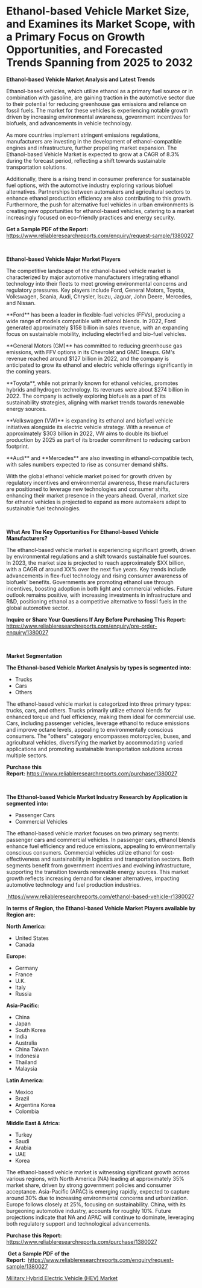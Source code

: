 <p><h1>Ethanol-based Vehicle Market Size, and Examines its Market Scope, with a Primary Focus on Growth Opportunities, and Forecasted Trends Spanning from 2025 to 2032</h1></p><p><strong>Ethanol-based Vehicle Market Analysis and Latest Trends</strong></p>
<p><p>Ethanol-based vehicles, which utilize ethanol as a primary fuel source or in combination with gasoline, are gaining traction in the automotive sector due to their potential for reducing greenhouse gas emissions and reliance on fossil fuels. The market for these vehicles is experiencing notable growth driven by increasing environmental awareness, government incentives for biofuels, and advancements in vehicle technology.</p><p>As more countries implement stringent emissions regulations, manufacturers are investing in the development of ethanol-compatible engines and infrastructure, further propelling market expansion. The Ethanol-based Vehicle Market is expected to grow at a CAGR of 8.3% during the forecast period, reflecting a shift towards sustainable transportation solutions.</p><p>Additionally, there is a rising trend in consumer preference for sustainable fuel options, with the automotive industry exploring various biofuel alternatives. Partnerships between automakers and agricultural sectors to enhance ethanol production efficiency are also contributing to this growth. Furthermore, the push for alternative fuel vehicles in urban environments is creating new opportunities for ethanol-based vehicles, catering to a market increasingly focused on eco-friendly practices and energy security.</p></p>
<p><strong>Get a Sample PDF of the Report:&nbsp;</strong> <a href="https://www.reliableresearchreports.com/enquiry/request-sample/1380027?utm_campaign=2296&utm_medium=2&utm_source=Github&utm_content=ia&utm_term=30032025&utm_id=ethanol-based-vehicle">https://www.reliableresearchreports.com/enquiry/request-sample/1380027</a></p>
<p>&nbsp;</p>
<p><strong>Ethanol-based Vehicle Major Market Players</strong></p>
<p><p>The competitive landscape of the ethanol-based vehicle market is characterized by major automotive manufacturers integrating ethanol technology into their fleets to meet growing environmental concerns and regulatory pressures. Key players include Ford, General Motors, Toyota, Volkswagen, Scania, Audi, Chrysler, Isuzu, Jaguar, John Deere, Mercedes, and Nissan.</p><p>**Ford** has been a leader in flexible-fuel vehicles (FFVs), producing a wide range of models compatible with ethanol blends. In 2022, Ford generated approximately $158 billion in sales revenue, with an expanding focus on sustainable mobility, including electrified and bio-fuel vehicles. </p><p>**General Motors (GM)** has committed to reducing greenhouse gas emissions, with FFV options in its Chevrolet and GMC lineups. GM's revenue reached around $127 billion in 2022, and the company is anticipated to grow its ethanol and electric vehicle offerings significantly in the coming years.</p><p>**Toyota**, while not primarily known for ethanol vehicles, promotes hybrids and hydrogen technology. Its revenues were about $274 billion in 2022. The company is actively exploring biofuels as a part of its sustainability strategies, aligning with market trends towards renewable energy sources.</p><p>**Volkswagen (VW)** is expanding its ethanol and biofuel vehicle initiatives alongside its electric vehicle strategy. With a revenue of approximately $303 billion in 2022, VW aims to double its biofuel production by 2025 as part of its broader commitment to reducing carbon footprint.</p><p>**Audi** and **Mercedes** are also investing in ethanol-compatible tech, with sales numbers expected to rise as consumer demand shifts. </p><p>With the global ethanol vehicle market poised for growth driven by regulatory incentives and environmental awareness, these manufacturers are positioned to leverage new technologies and consumer shifts, enhancing their market presence in the years ahead. Overall, market size for ethanol vehicles is projected to expand as more automakers adapt to sustainable fuel technologies.</p></p>
<p>&nbsp;</p>
<p><strong>What Are The Key Opportunities For Ethanol-based Vehicle Manufacturers?</strong></p>
<p><p>The ethanol-based vehicle market is experiencing significant growth, driven by environmental regulations and a shift towards sustainable fuel sources. In 2023, the market size is projected to reach approximately $XX billion, with a CAGR of around XX% over the next five years. Key trends include advancements in flex-fuel technology and rising consumer awareness of biofuels' benefits. Governments are promoting ethanol use through incentives, boosting adoption in both light and commercial vehicles. Future outlook remains positive, with increasing investments in infrastructure and R&D, positioning ethanol as a competitive alternative to fossil fuels in the global automotive sector.</p></p>
<p><strong>Inquire or Share Your Questions If Any Before Purchasing This Report:</strong> <a href="https://www.reliableresearchreports.com/enquiry/pre-order-enquiry/1380027?utm_campaign=2296&utm_medium=2&utm_source=Github&utm_content=ia&utm_term=30032025&utm_id=ethanol-based-vehicle">https://www.reliableresearchreports.com/enquiry/pre-order-enquiry/1380027</a></p>
<p>&nbsp;</p>
<p><strong>Market Segmentation</strong></p>
<p><strong>The Ethanol-based Vehicle Market Analysis by types is segmented into:</strong></p>
<p><ul><li>Trucks</li><li>Cars</li><li>Others</li></ul></p>
<p><p>The ethanol-based vehicle market is categorized into three primary types: trucks, cars, and others. Trucks primarily utilize ethanol blends for enhanced torque and fuel efficiency, making them ideal for commercial use. Cars, including passenger vehicles, leverage ethanol to reduce emissions and improve octane levels, appealing to environmentally conscious consumers. The "others" category encompasses motorcycles, buses, and agricultural vehicles, diversifying the market by accommodating varied applications and promoting sustainable transportation solutions across multiple sectors.</p></p>
<p><strong>Purchase this Report:&nbsp;</strong><a href="https://www.reliableresearchreports.com/purchase/1380027?utm_campaign=2296&utm_medium=2&utm_source=Github&utm_content=ia&utm_term=30032025&utm_id=ethanol-based-vehicle">https://www.reliableresearchreports.com/purchase/1380027</a></p>
<p>&nbsp;</p>
<p><strong>The Ethanol-based Vehicle Market Industry Research by Application is segmented into:</strong></p>
<p><ul><li>Passenger Cars</li><li>Commercial Vehicles</li></ul></p>
<p><p>The ethanol-based vehicle market focuses on two primary segments: passenger cars and commercial vehicles. In passenger cars, ethanol blends enhance fuel efficiency and reduce emissions, appealing to environmentally conscious consumers. Commercial vehicles utilize ethanol for cost-effectiveness and sustainability in logistics and transportation sectors. Both segments benefit from government incentives and evolving infrastructure, supporting the transition towards renewable energy sources. This market growth reflects increasing demand for cleaner alternatives, impacting automotive technology and fuel production industries.</p></p>
<p><a href="https://www.reliableresearchreports.com/ethanol-based-vehicle-r1380027?utm_campaign=2296&utm_medium=2&utm_source=Github&utm_content=ia&utm_term=30032025&utm_id=ethanol-based-vehicle">&nbsp;https://www.reliableresearchreports.com/ethanol-based-vehicle-r1380027</a></p>
<p><strong>In terms of Region, the Ethanol-based Vehicle Market Players available by Region are:</strong></p>
<p>
    <p> <strong> North America: </strong>
        <ul>
            <li>United States</li>
            <li>Canada</li>
        </ul>
        </p> 
    <p> <strong> Europe: </strong>
        <ul>
            <li>Germany</li>
            <li>France</li>
            <li>U.K.</li>
            <li>Italy</li>
            <li>Russia</li>
        </ul>
        </p> 
    <p> <strong> Asia-Pacific: </strong>
        <ul>
            <li>China</li>
            <li>Japan</li>
            <li>South Korea</li>
            <li>India</li>
            <li>Australia</li>
            <li>China Taiwan</li>
            <li>Indonesia</li>
            <li>Thailand</li>
            <li>Malaysia</li>
        </ul>
        </p> 
    <p> <strong> Latin America: </strong>
        <ul>
            <li>Mexico</li>
            <li>Brazil</li>
            <li>Argentina Korea</li>
            <li>Colombia</li>
        </ul>
        </p> 
    <p> <strong> Middle East & Africa: </strong>
        <ul>
            <li>Turkey</li>
            <li>Saudi</li>
            <li>Arabia</li>
            <li>UAE</li>
            <li>Korea</li>
        </ul>
    </p>
    </p>
<p><p>The ethanol-based vehicle market is witnessing significant growth across various regions, with North America (NA) leading at approximately 35% market share, driven by strong government policies and consumer acceptance. Asia-Pacific (APAC) is emerging rapidly, expected to capture around 30% due to increasing environmental concerns and urbanization. Europe follows closely at 25%, focusing on sustainability. China, with its burgeoning automotive industry, accounts for roughly 10%. Future projections indicate that NA and APAC will continue to dominate, leveraging both regulatory support and technological advancements.</p></p>
<p><strong>Purchase this Report: </strong><a href="https://www.reliableresearchreports.com/purchase/1380027?utm_campaign=2296&utm_medium=2&utm_source=Github&utm_content=ia&utm_term=30032025&utm_id=ethanol-based-vehicle">https://www.reliableresearchreports.com/purchase/1380027</a></p>
<p>&nbsp;<strong>Get a Sample PDF of the Report:&nbsp;&nbsp;</strong><a href="https://www.reliableresearchreports.com/enquiry/request-sample/1380027?utm_campaign=2296&utm_medium=2&utm_source=Github&utm_content=ia&utm_term=30032025&utm_id=ethanol-based-vehicle">https://www.reliableresearchreports.com/enquiry/request-sample/1380027</a></p>
<p><strong></strong></p>
<p><p><a href="https://github.com/oslieselotte2192/Market-Research-Report-List-1/blob/main/military-hybrid-electric-vehicle-hev-market.md?utm_campaign=2296&utm_medium=2&utm_source=Github&utm_content=ia&utm_term=30032025&utm_id=ethanol-based-vehicle">Military Hybrid Electric Vehicle (HEV) Market</a></p></p>